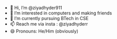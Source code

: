 - 👋 Hi, I’m @ziyadhyder911
- 👀 I’m interested in computers and making friends
- 🌱 I’m currently pursuing BTech in CSE
- 📫 Reach me via insta : @ziyadhyderr
- 😄 Pronouns: He/Him (obviously)

<!---
ziyadhyder911/ziyadhyder911 is a ✨ special ✨ repository because its `README.md` (this file) appears on your GitHub profile.
You can click the Preview link to take a look at your changes.
--->
